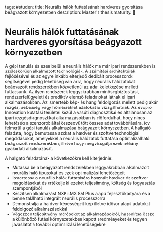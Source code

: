 tags: #student
title: Neurális hálók futtatásának hardveres gyorsítása beágyazott környezetben
description: Master's thesis
maturity: 🌻


Neurális hálók futtatásának hardveres gyorsítása beágyazott környezetben
========================================================================

A gépi tanulás és ezen belül a neurális hálók ma már ipari rendszerekben
is széleskörűen alkalmazott technológiák. A számítási architektúrák
fejlődésével és az egyre inkább elterjedő dedikált processzorok
segítségével pedig lehetőség van arra, hogy neurális hálózatokat
beágyazott rendszerekben közvetlenül az adat keletkezése mellett
futtassunk. Az ilyen rendszerek leggyakrabban minőségbiztosítási,
rendszerfelügyeleti és prediktív elemző feladatokat látnak el ipari
alkalmazásokban. Az ismertebb kép- és hang feldolgozás mellett pedig
akár rezgés, sebesség vagy hőmérséklet adatokat is vizsgálhatnak. Az
evopro Innovation kutatási területei közül a vasúti diagnosztikai és
általánosan az ipari rezgésdiagnosztikai alkalmazásokban is
előfordulhat, hogy nincs lehetőség a szenzorok által összegyűjtött
összes adat továbbítására, így felmerül a gépi tanulás alkalmazása
beágyazott környezetben. A hallgató feladata, hogy bemutassa azokat a
hardver és szoftvertechnológiai megoldásokat, amelyekkel a neurális
hálózatok futtatása optimalizálható beágyazott rendszerekben, illetve
hogy megvizsgálja ezek néhány gyakorlati alkalmazását.

A hallgató feladatának a következőkre kell kiterjednie:

- Mutassa be a beágyazott rendszerekben leggyakrabban alkalmazott
  neurális háló típusokat és ezek optimalizási lehetőségeit
- Ismertesse a neurális hálók futtatására használt hardver és szoftver
  megoldásokat és értékelje ki ezeket teljesítmény, költség és
  fogyasztás szempontjából
- Készítsen alkalmazást NXP i.MX 8M Plus alapú fejlesztőkártyára és a
  benne található integrált neurális processzorra
- Demonstrálja a hardver képességeit kép illetve idősor alapú adatokat
  feldolgozó alkalmazásokkal
- Végezzen teljesítmény méréseket az alkalmazásokról, hasonlítsa össze a
  különbőző futási környezetekben kapott eredményeket és tegyen
  javaslatot a további optimalizási lehetőségekre
